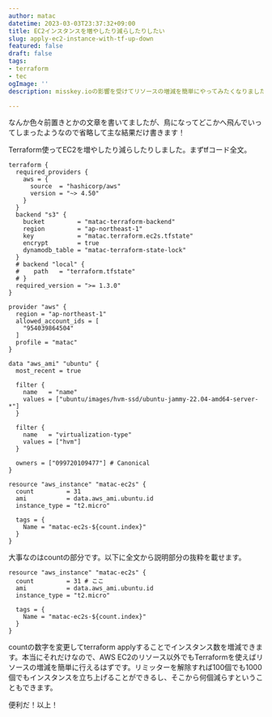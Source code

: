 ```yaml
---
author: matac
datetime: 2023-03-03T23:37:32+09:00
title: EC2インスタンスを増やしたり減らしたりしたい
slug: apply-ec2-instance-with-tf-up-down
featured: false
draft: false
tags:
- terraform
- tec
ogImage: ''
description: misskey.ioの影響を受けてリソースの増減を簡単にやってみたくなりました。

---
```

なんか色々前置きとかの文章を書いてましたが、鳥になってどこかへ飛んでいってしまったようなので省略して主な結果だけ書きます！

Terraform使ってEC2を増やしたり減らしたりしました。まずtfコード全文。

    terraform {
      required_providers {
        aws = {
          source  = "hashicorp/aws"
          version = "~> 4.50"
        }
      }
      backend "s3" {
        bucket         = "matac-terraform-backend"
        region         = "ap-northeast-1"
        key            = "matac.terraform.ec2s.tfstate"
        encrypt        = true
        dynamodb_table = "matac-terraform-state-lock"
      }
      # backend "local" {
      #    path   = "terraform.tfstate"
      # }
      required_version = ">= 1.3.0"
    }
    
    provider "aws" {
      region = "ap-northeast-1"
      allowed_account_ids = [
        "954039864504"
      ]
      profile = "matac"
    }
    
    data "aws_ami" "ubuntu" {
      most_recent = true
    
      filter {
        name   = "name"
        values = ["ubuntu/images/hvm-ssd/ubuntu-jammy-22.04-amd64-server-*"]
      }
    
      filter {
        name   = "virtualization-type"
        values = ["hvm"]
      }
    
      owners = ["099720109477"] # Canonical
    }
    
    resource "aws_instance" "matac-ec2s" {
      count         = 31
      ami           = data.aws_ami.ubuntu.id
      instance_type = "t2.micro"
    
      tags = {
        Name = "matac-ec2s-${count.index}"
      }
    }
    

大事なのはcountの部分です。以下に全文から説明部分の抜粋を載せます。

    resource "aws_instance" "matac-ec2s" {
      count         = 31 # ここ
      ami           = data.aws_ami.ubuntu.id
      instance_type = "t2.micro"
    
      tags = {
        Name = "matac-ec2s-${count.index}"
      }
    }

countの数字を変更してterraform applyすることでインスタンス数を増減できます。本当にそれだけなので、AWS EC2のリソース以外でもTerraformを使えばリソースの増減を簡単に行えるはずです。リミッターを解除すれば100個でも1000個でもインスタンスを立ち上げることができるし、そこから何個減らすということもできます。

便利だ！以上！